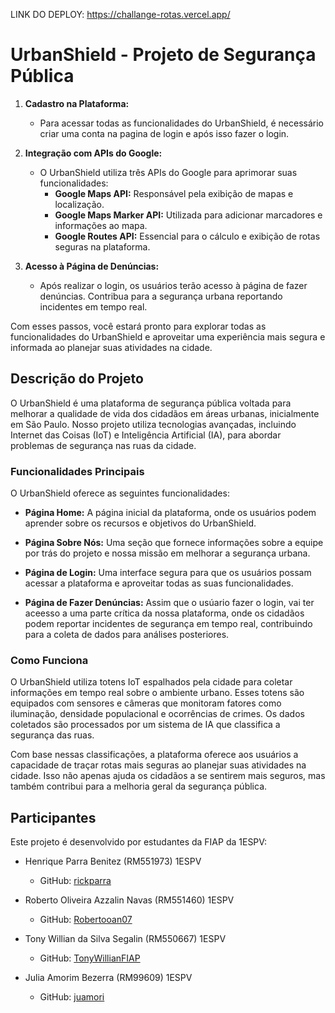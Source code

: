 LINK DO DEPLOY: https://challange-rotas.vercel.app/

# UrbanShield - Projeto de Segurança Pública

1. **Cadastro na Plataforma:**
   - Para acessar todas as funcionalidades do UrbanShield, é necessário criar uma conta na pagina de login e após isso fazer o login.

2. **Integração com APIs do Google:**
   - O UrbanShield utiliza três APIs do Google para aprimorar suas funcionalidades:
     - **Google Maps API:** Responsável pela exibição de mapas e localização.
     - **Google Maps Marker API:** Utilizada para adicionar marcadores e informações ao mapa.
     - **Google Routes API:** Essencial para o cálculo e exibição de rotas seguras na plataforma.

3. **Acesso à Página de Denúncias:**
   - Após realizar o login, os usuários terão acesso à página de fazer denúncias. Contribua para a segurança urbana reportando incidentes em tempo real.

Com esses passos, você estará pronto para explorar todas as funcionalidades do UrbanShield e aproveitar uma experiência mais segura e informada ao planejar suas atividades na cidade.

## Descrição do Projeto

O UrbanShield é uma plataforma de segurança pública voltada para melhorar a qualidade de vida dos cidadãos em áreas urbanas, inicialmente em São Paulo. Nosso projeto utiliza tecnologias avançadas, incluindo Internet das Coisas (IoT) e Inteligência Artificial (IA), para abordar problemas de segurança nas ruas da cidade.

### Funcionalidades Principais

O UrbanShield oferece as seguintes funcionalidades:

- **Página Home:** A página inicial da plataforma, onde os usuários podem aprender sobre os recursos e objetivos do UrbanShield.

- **Página Sobre Nós:** Uma seção que fornece informações sobre a equipe por trás do projeto e nossa missão em melhorar a segurança urbana.

- **Página de Login:** Uma interface segura para que os usuários possam acessar a plataforma e aproveitar todas as suas funcionalidades.

- **Página de Fazer Denúncias:** Assim que o usúario fazer o login, vai ter aceesso a uma parte crítica da nossa plataforma, onde os cidadãos podem reportar incidentes de segurança em tempo real, contribuindo para a coleta de dados para análises posteriores.

### Como Funciona

O UrbanShield utiliza totens IoT espalhados pela cidade para coletar informações em tempo real sobre o ambiente urbano. Esses totens são equipados com sensores e câmeras que monitoram fatores como iluminação, densidade populacional e ocorrências de crimes. Os dados coletados são processados por um sistema de IA que classifica a segurança das ruas.

Com base nessas classificações, a plataforma oferece aos usuários a capacidade de traçar rotas mais seguras ao planejar suas atividades na cidade. Isso não apenas ajuda os cidadãos a se sentirem mais seguros, mas também contribui para a melhoria geral da segurança pública.

## Participantes

Este projeto é desenvolvido por estudantes da FIAP da 1ESPV:

- Henrique Parra Benitez (RM551973) 1ESPV
  - GitHub: [rickparra](https://github.com/rickparra)

- Roberto Oliveira Azzalin Navas (RM551460) 1ESPV
  - GitHub: [Robertooan07](https://github.com/Robertooan07)

- Tony Willian da Silva Segalin (RM550667) 1ESPV
  - GitHub: [TonyWillianFIAP](https://github.com/TonyWillianFIAP)

- Julia Amorim Bezerra (RM99609) 1ESPV
  - GitHub: [juamori](https://github.com/juamori)
